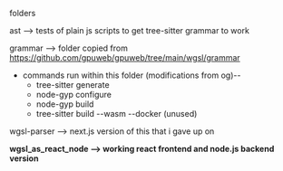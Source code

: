 folders

ast --> tests of plain js scripts to get tree-sitter grammar to work

grammar --> folder copied from https://github.com/gpuweb/gpuweb/tree/main/wgsl/grammar 
- commands run within this folder (modifications from og)-- 
  - tree-sitter generate
  - node-gyp configure
  - node-gyp build
  - tree-sitter build --wasm --docker (unused)

wgsl-parser --> next.js version of this that i gave up on

**wgsl_as_react_node --> working react frontend and node.js backend version**
    
